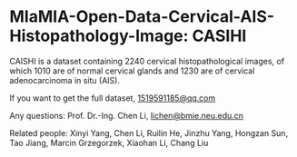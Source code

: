 # MIaMIA-Open-Data-Cervical-AIS-Histopathology-Image: CASIHI
CAISHI is a dataset containing 2240 cervical histopathological images, of which 1010 are of normal cervical glands and 1230 are of cervical adenocarcinoma in situ (AIS).

If you want to get the full dataset, 1519591185@qq.com

Any questions: Prof. Dr.-Ing. Chen Li, lichen@bmie.neu.edu.cn

Related people: Xinyi Yang, Chen Li, Ruilin He, Jinzhu Yang, Hongzan Sun, Tao Jiang, Marcin Grzegorzek, Xiaohan Li, Chang Liu
